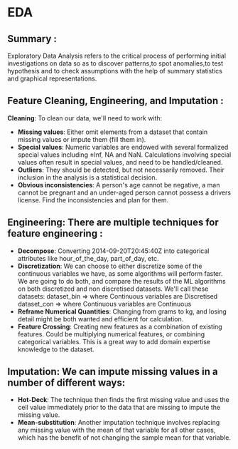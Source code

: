 # EDA

## Summary : 

  Exploratory Data Analysis refers to the critical process of performing initial investigations on data so as to discover patterns,to spot anomalies,to test hypothesis and to check assumptions with the help of summary statistics and graphical representations.
  
## Feature Cleaning, Engineering, and Imputation :

**Cleaning**: To clean our data, we'll need to work with:

- **Missing values**: Either omit elements from a dataset that contain missing values or impute them (fill them in).
- **Special values**: Numeric variables are endowed with several formalized special values including ±Inf, NA and NaN. Calculations involving special values often result in special values, and need to be handled/cleaned.
- **Outliers**: They should be detected, but not necessarily removed. Their inclusion in the analysis is a statistical decision.
- **Obvious inconsistencies**: A person's age cannot be negative, a man cannot be pregnant and an under-aged person cannot possess a drivers license. Find the inconsistencies and plan for them.

## Engineering: There are multiple techniques for feature engineering :

- **Decompose**: Converting 2014-09-20T20:45:40Z into categorical attributes like hour_of_the_day, part_of_day, etc.
- **Discretization**: We can choose to either discretize some of the continuous variables we have, as some algorithms will perform faster. We are going to do both, and compare the results of the ML algorithms on both discretized and non discretised datasets. We'll call these datasets:
          dataset_bin => where Continuous variables are Discretised
          dataset_con => where Continuous variables are Continuous
- **Reframe Numerical Quantities**: Changing from grams to kg, and losing detail might be both wanted and efficient for calculation.
- **Feature Crossing**: Creating new features as a combination of existing features. Could be multiplying numerical features, or combining categorical variables. This is a great way to add domain expertise knowledge to the dataset.

## Imputation: We can impute missing values in a number of different ways:

- **Hot-Deck**: The technique then finds the first missing value and uses the cell value immediately prior to the data that are missing to impute the missing value.
- **Mean-substitution**:  Another imputation technique involves replacing any missing value with the mean of that variable for all other cases, which has the benefit of not changing the sample mean for that variable.
